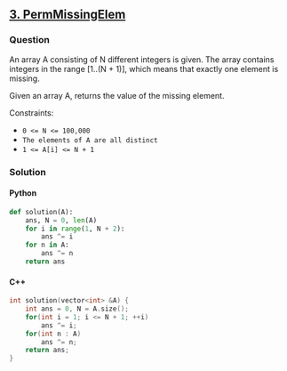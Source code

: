 ## **[3. PermMissingElem](https://app.codility.com/programmers/lessons/3-time_complexity/perm_missing_elem/)**

### Question
An array A consisting of N different integers is given. The array contains integers in the range [1..(N + 1)], which means that exactly one element is missing.

Given an array A, returns the value of the missing element.

Constraints:
- `0 <= N <= 100,000`
- `The elements of A are all distinct`
- `1 <= A[i] <= N + 1`

### Solution

#### Python
```python
def solution(A):
    ans, N = 0, len(A)
    for i in range(1, N + 2):
        ans ^= i
    for n in A:
        ans ^= n
    return ans 
```

#### C++
```cpp
int solution(vector<int> &A) {
    int ans = 0, N = A.size();
    for(int i = 1; i <= N + 1; ++i)
        ans ^= i;
    for(int n : A)
        ans ^= n;
    return ans;
}    
```
